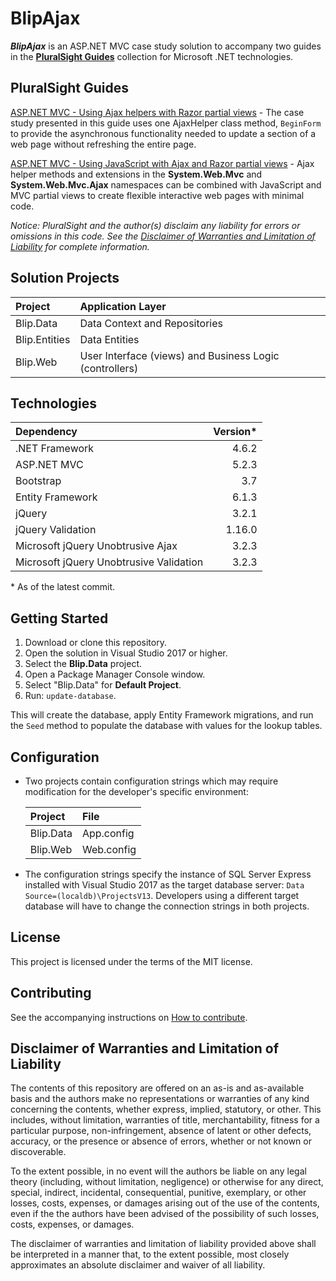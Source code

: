 # BlipAjax

**_BlipAjax_** is an ASP.NET MVC case study solution to accompany two guides in the [**PluralSight Guides**](https://www.pluralsight.com/guides) collection for Microsoft .NET technologies.

## PluralSight Guides

[ASP.NET MVC - Using Ajax helpers with Razor partial views](https://www.pluralsight.com/guides/asp-net-mvc-using-ajax-helpers-with-razor-partial-views) - The case study presented in this guide uses one AjaxHelper class method, `BeginForm` to provide the asynchronous functionality needed to update a section of a web page without refreshing the entire page.

[ASP.NET MVC - Using JavaScript with Ajax and Razor partial views](https://www.pluralsight.com/guides/asp-net-mvc-using-javascript-with-ajax-and-razor-partial-views) - Ajax helper methods and extensions in the **System.Web.Mvc** and **System.Web.Mvc.Ajax** namespaces can be combined with JavaScript and MVC partial views to create flexible interactive web pages with minimal code.

*Notice: PluralSight and the author(s) disclaim any liability for errors or omissions in this code. See the [Disclaimer of Warranties and Limitation of Liability](#Disclaimer-of-Warranties-and-Limitation-of-Liability) for complete information.*

## Solution Projects

| Project | Application Layer |
| :--- | :--- |
| Blip.Data | Data Context and Repositories |
| Blip.Entities | Data Entities |
| Blip.Web | User Interface (views) and Business Logic (controllers) |

## Technologies

| Dependency | Version*
| :--- | ---:
| .NET Framework | 4.6.2
| ASP.NET MVC | 5.2.3
| Bootstrap | 3.7
| Entity Framework | 6.1.3
| jQuery | 3.2.1
| jQuery Validation | 1.16.0
| Microsoft jQuery Unobtrusive Ajax | 3.2.3
| Microsoft jQuery Unobtrusive Validation | 3.2.3

&ast; As of the latest commit.

## Getting Started

1. Download or clone this repository.
1. Open the solution in Visual Studio 2017 or higher.
1. Select the **Blip.Data** project.
1. Open a Package Manager Console window.
1. Select "Blip.Data" for **Default Project**.
1. Run: `update-database`.

This will create the database, apply Entity Framework migrations, and run the `Seed` method to populate the database with values for the lookup tables.

## Configuration

* Two projects contain configuration strings which may require modification for the developer's specific environment:

    | Project | File
    | :--- | :---
    | Blip.Data | App.config
    | Blip.Web | Web.config

* The configuration strings specify the instance of SQL Server Express installed with Visual Studio 2017 as the target database server: `Data Source=(localdb)\ProjectsV13`. Developers using a different target database will have to change the connection strings in both projects.

## License

This project is licensed under the terms of the MIT license.

## Contributing

See the accompanying instructions on [How to contribute](CONTRIBUTING.md).

## Disclaimer of Warranties and Limitation of Liability

The contents of this repository are offered on an as-is and as-available basis and the authors make no representations or warranties of any kind concerning the contents, whether express, implied, statutory, or other. This includes, without limitation, warranties of title, merchantability, fitness for a particular purpose, non-infringement, absence of latent or other defects, accuracy, or the presence or absence of errors, whether or not known or discoverable.

To the extent possible, in no event will the authors be liable on any legal theory (including, without limitation, negligence) or otherwise for any direct, special, indirect, incidental, consequential, punitive, exemplary, or other losses, costs, expenses, or damages arising out of the use of the contents, even if the the authors have been advised of the possibility of such losses, costs, expenses, or damages.

The disclaimer of warranties and limitation of liability provided above shall be interpreted in a manner that, to the extent possible, most closely approximates an absolute disclaimer and waiver of all liability.